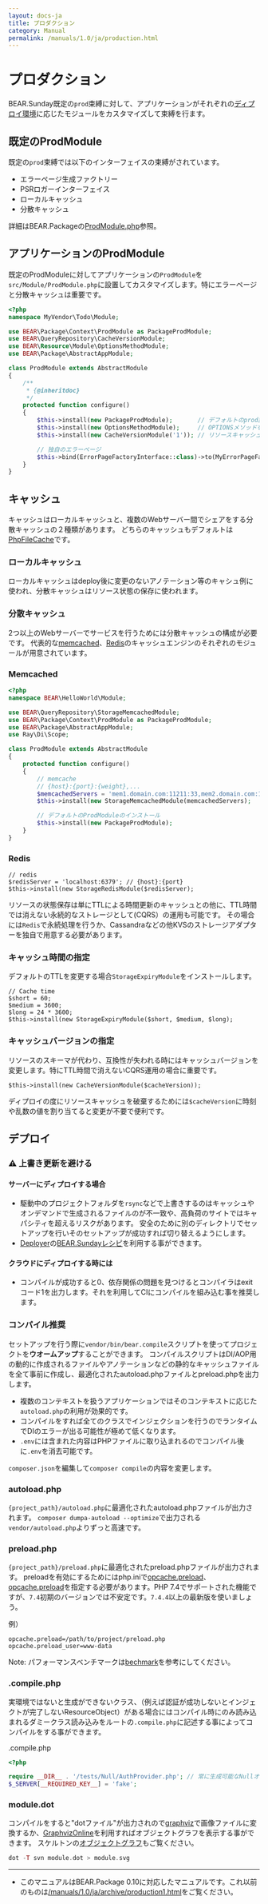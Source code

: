 ```yaml
---
layout: docs-ja
title: プロダクション
category: Manual
permalink: /manuals/1.0/ja/production.html
---
```


# プロダクション

BEAR.Sunday既定の`prod`束縛に対して、アプリケーションがそれぞれの[ディプロイ環境](https://en.wikipedia.org/wiki/Deployment_environment)に応じたモジュールをカスタマイズして束縛を行ます。

## 既定のProdModule

既定の`prod`束縛では以下のインターフェイスの束縛がされています。

 * エラーページ生成ファクトリー
 * PSRロガーインターフェイス
 * ローカルキャッシュ
 * 分散キャッシュ
 
詳細はBEAR.Packageの[ProdModule.php](https://github.com/bearsunday/BEAR.Package/blob/1.x/src/Context/ProdModule.php)参照。

## アプリケーションのProdModule

既定のProdModuleに対してアプリケーションの`ProdModule`を`src/Module/ProdModule.php`に設置してカスタマイズします。特にエラーページと分散キャッシュは重要です。

```php
<?php
namespace MyVendor\Todo\Module;

use BEAR\Package\Context\ProdModule as PackageProdModule;
use BEAR\QueryRepository\CacheVersionModule;
use BEAR\Resource\Module\OptionsMethodModule;
use BEAR\Package\AbstractAppModule;

class ProdModule extends AbstractModule
{
    /**
     * {@inheritdoc}
     */
    protected function configure()
    {
        $this->install(new PackageProdModule);       // デフォルトのprod設定
        $this->install(new OptionsMethodModule);     // OPTIONSメソッドをプロダクションでも有効に
        $this->install(new CacheVersionModule('1')); // リソースキャッシュのバージョン指定

        // 独自のエラーページ
        $this->bind(ErrorPageFactoryInterface::class)->to(MyErrorPageFactory::class);
    }
}
```

## キャッシュ

キャッシュはローカルキャッシュと、複数のWebサーバー間でシェアをする分散キャッシュの２種類があります。
どちらのキャッシュもデフォルトは[PhpFileCache](https://www.doctrine-project.org/projects/doctrine-cache/en/1.10/index.html#phpfilecache)です。

### ローカルキャッシュ

ローカルキャッシュはdeploy後に変更のないアノテーション等のキャシュ例に使われ、分散キャッシュはリソース状態の保存に使われます。

### 分散キャッシュ

2つ以上のWebサーバーでサービスを行うためには分散キャッシュの構成が必要です。
代表的な[memcached](http://php.net/manual/ja/book.memcached.php)、[Redis](https://redis.io)のキャッシュエンジンのそれぞれのモジュールが用意されています。


### Memcached

```php
<?php
namespace BEAR\HelloWorld\Module;

use BEAR\QueryRepository\StorageMemcachedModule;
use BEAR\Package\Context\ProdModule as PackageProdModule;
use BEAR\Package\AbstractAppModule;
use Ray\Di\Scope;

class ProdModule extends AbstractModule
{
    protected function configure()
    {
        // memcache
        // {host}:{port}:{weight},...
        $memcachedServers = 'mem1.domain.com:11211:33,mem2.domain.com:11211:67';
        $this->install(new StorageMemcachedModule(memcachedServers);

        // デフォルトのProdModuleのインストール
        $this->install(new PackageProdModule);
    }
}
```

### Redis


```php?start_inline
// redis
$redisServer = 'localhost:6379'; // {host}:{port}
$this->install(new StorageRedisModule($redisServer);
```

リソースの状態保存は単にTTLによる時間更新のキャッシュとの他に、TTL時間では消えない永続的なストレージとして(CQRS）の運用も可能です。
その場合には`Redis`で永続処理を行うか、Cassandraなどの他KVSのストレージアダプターを独自で用意する必要があります。

### キャッシュ時間の指定

デフォルトのTTLを変更する場合`StorageExpiryModule`をインストールします。

```php?start_inline
// Cache time
$short = 60;
$medium = 3600;
$long = 24 * 3600;
$this->install(new StorageExpiryModule($short, $medium, $long);
```
### キャッシュバージョンの指定

リソースのスキーマが代わり、互換性が失われる時にはキャッシュバージョンを変更します。特にTTL時間で消えないCQRS運用の場合に重要です。

```
$this->install(new CacheVersionModule($cacheVersion));
```

ディプロイの度にリソースキャッシュを破棄するためには`$cacheVersion`に時刻や乱数の値を割り当てると変更が不要で便利です。

## デプロイ

### ⚠️ 上書き更新を避ける

#### サーバーにディプロイする場合

 * 駆動中のプロジェクトフォルダを`rsync`などで上書きするのはキャッシュやオンデマンドで生成されるファイルのが不一致や、高負荷のサイトではキャパシティを超えるリスクがあります。
安全のために別のディレクトリでセットアップを行いそのセットアップが成功すれば切り替えるようにします。
 * [Deployer](http://deployer.org/)の[BEAR.Sundayレシピ](https://github.com/bearsunday/deploy)を利用する事ができます。

#### クラウドにディプロイする時には

 * コンパイルが成功すると0、依存関係の問題を見つけるとコンパイラはexitコード1を出力します。それを利用してCIにコンパイルを組み込む事を推奨します。

### コンパイル推奨

セットアップを行う際に`vendor/bin/bear.compile`スクリプトを使ってプロジェクトを**ウオームアップ**することができます。
コンパイルスクリプトはDI/AOP用の動的に作成されるファイルやアノテーションなどの静的なキャッシュファイルを全て事前に作成し、最適化されたautoload.phpファイルとpreload.phpを出力します。

 * 複数のコンテキストを扱うアプリケーションではそのコンテキストに応じた`autoload.php`の利用が効果的です。
 * コンパイルをすれば全てのクラスでインジェクションを行うのでランタイムでDIのエラーが出る可能性が極めて低くなります。
 * `.env`には含まれた内容はPHPファイルに取り込まれるのでコンパイル後に`.env`を消去可能です。

`composer.json`を編集して`composer compile`の内容を変更します。

### autoload.php

`{project_path}/autoload.php`に最適化されたautoload.phpファイルが出力されます。
`composer dumpa-autoload --optimize`で出力される`vendor/autoload.php`よりずっと高速です。

### preload.php

`{project_path}/preload.php`に最適化されたpreload.phpファイルが出力されます。
preloadを有効にするためにはphp.iniで[opcache.preload](https://www.php.net/manual/ja/opcache.configuration.php#ini.opcache.preload)、[opcache.preload](https://www.php.net/manual/ja/opcache.configuration.php#ini.opcache.preload-user)を指定する必要があります。PHP 7.4でサポートされた機能ですが、`7.4`初期のバージョンでは不安定です。`7.4.4`以上の最新版を使いましょう。

例）

```
opcache.preload=/path/to/project/preload.php
opcache.preload_user=www-data
```

Note: パフォーマンスベンチマークは[bechmark](https://github.com/bearsunday/BEAR.HelloworldBenchmark/wiki/Intel-Core-i5-3.8-GHz-iMac-(Retina-5K,-27-inch,-2017)---PHP-7.4.4)を参考にしてください。


### .compile.php

実環境ではないと生成ができないクラス、（例えば認証が成功しないとインジェクトが完了しないResourceObject）がある場合にはコンパイル時にのみ読み込まれるダミークラス読み込みをルートの`.compile.php`に記述する事によってコンパイルをする事ができます。

.compile.php

```php
<?php

require __DIR__ . '/tests/Null/AuthProvider.php'; // 常に生成可能なNullオブジェクト
$_SERVER[__REQUIRED_KEY__] = 'fake';
```

### module.dot

コンパイルをすると"dotファイル"が出力されので[graphviz](https://graphviz.org/)で画像ファイルに変換するか、[GraphvizOnline](https://dreampuf.github.io/GraphvizOnline/)を利用すればオブジェクトグラフを表示する事ができます。
スケルトンの[オブジェクトグラフ](/images/screen/skeleton.svg)もご覧ください。

```php
dot -T svn module.dot > module.svg
```

----

* このマニュアルはBEAR.Package 0.10に対応したマニュアルです。これ以前のものは[/manuals/1.0/ja/archive/production1.html](/manuals/1.0/ja/archive/production1.html)をご覧ください。
